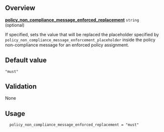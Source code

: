 <!-- markdownlint-disable first-line-h1 -->
## Overview

[**policy_non_compliance_message_enforced_replacement**](#overview) `string` (optional)

If specified, sets the value that will be replaced the placeholder specified by `policy_non_compliance_message_enforcement_placeholder` inside the policy non-compliance message for an enforced policy assignment.

## Default value

`"must"`

## Validation

None

## Usage

```hcl
  policy_non_compliance_message_enforced_replacement = "must"
```

[//]: # "************************"
[//]: # "INSERT LINK LABELS BELOW"
[//]: # "************************"
